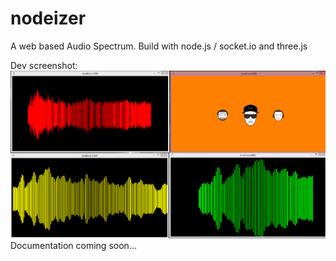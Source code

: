 # nodeizer
A web based Audio Spectrum. Build with node.js / socket.io and three.js

Dev screenshot:
![Dev Screenshot](/public/img/dev_screenshot.PNG)
Documentation coming soon...
